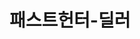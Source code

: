 ---
id: 32
title: 패스트헌터-딜러
caption: 고객을 가장 빨리 만날 수 있는 방법
url: https://fasthunter.co.kr/dealer/
category: Car
device: Mobile only
---